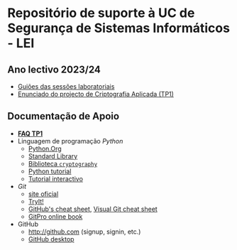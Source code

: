 # Repositório de suporte à UC de Segurança de Sistemas Informáticos - LEI

## Ano lectivo 2023/24

* [Guiões das sessões laboratoriais](doc/guioes.md)
* [Enunciado do projecto de Criptografia Aplicada (TP1)](doc/projCA.md)

## Documentação de Apoio
 * **[FAQ TP1](doc/projCA/FAQ.md)**
 * Linguagem de programação _Python_
   * [Python.Org](https://docs.python.org/)
   * [Standard Library](https://docs.python.org/3/library/index.html)
   * [Biblioteca `cryptography`](https://cryptography.io/en/stable/)
   * [Python tutorial](https://docs.python.org/3/tutorial/index.html)
   * [Tutorial interactivo](https://www.learnpython.org/)
 * *Git*
   * [site oficial](https://git-scm.com)
   * [TryIt!](http://try.github.io)
   * [GitHub's cheat sheet](https://training.github.com/downloads/github-git-cheat-sheet.pdf), [Visual Git cheat sheet](http://ndpsoftware.com/git-cheatsheet.html)
   * [GitPro online book](https://git-scm.com/book/en/v2)
 * GitHub
   * <http://github.com> (signup, signin, etc.)
   * [GitHub desktop](https://desktop.github.com)
